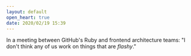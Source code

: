 ```yaml
---
layout: default
open_heart: true
date: 2020/02/19 15:39
---
```


In a meeting between GitHub's Ruby and frontend architecture teams: "I don't think any of us work on things that are _flashy_."
